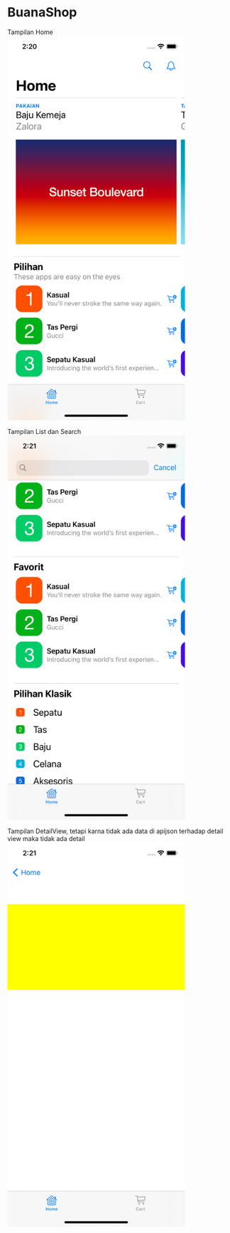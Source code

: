 # BuanaShop

Tampilan Home <br> <img src="3.png" width="400">   

Tampilan List dan Search <br> <img src="2.png" width="400">

Tampilan DetailView, tetapi karna tidak ada data di apijson terhadap detail view maka tidak ada detail <br> <img src="1.png" width="400">
